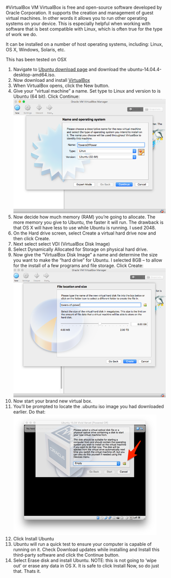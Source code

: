 #VirtualBox
VM VirtualBox is free and open-source software developed by Oracle Corporation. It supports the creation and management of guest virtual machines. In other words it allows you to run other operating systems on your device. This is especially helpful when working with software that is best compatible with Linux, which is often true for the type of work we do.


It can be installed on a number of host operating systems, including: Linux, OS X, Windows, Solaris, etc.

This has been tested on OSX

1. Navigate to [Ubuntu download page](http://mirror.pnl.gov/releases/14.04.5) and download the ubuntu-14.04.4-desktop-amd64.iso. 
2. Now download and install [VirtualBox](https://www.virtualbox.org/wiki/Downloads)
3. When VirtualBox opens, click the New button.
4. Give your “virtual machine” a name. Set type to Linux and version to is Ubuntu (64 bit). Click Continue: ![alt text](./vb1.png)
5. Now decide how much memory (RAM) you’re going to allocate. The more memory you give to Ubuntu, the faster it will run. The drawback is that OS X will have less to use while Ubuntu is running. I used 2048.
6. On the Hard drive screen, select Create a virtual hard drive now and then click Create.
7. Next select select VDI (VirtualBox Disk Image)
8. Select Dynamically Allocated for Storage on physical hard drive.
9. Now give the “VirtualBox Disk Image” a name and determine the size you want to make the “hard drive” for Ubuntu. I selected 8GB – to allow for the install of a few programs and file storage. Click Create: ![alt text](./vb2.png) 
10. Now start your brand new virtual box.
11. You’ll be prompted to locate the .ubuntu iso image you had downloaded earlier.  Do that: ![alt text](./vb3.png)
12. Click Install Ubuntu
13. Ubuntu will run a quick test to ensure your computer is capable of running on it. Check Download updates while installing and Install this third-party software and click the Continue button.
14. Select Erase disk and install Ubuntu. NOTE: this is not going to ‘wipe out’ or erase any data in OS X. It is safe to click Install Now, so do just that.  Thats it. 
